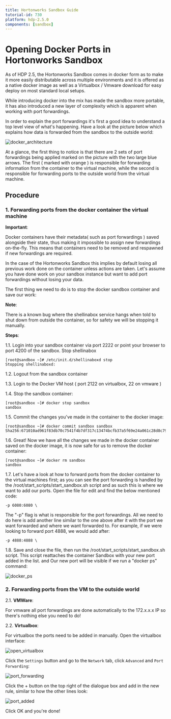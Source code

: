 ```yaml
---
title: Hortonworks Sandbox Guide
tutorial-id: 730
platform: hdp-2.5.0
components: [sandbox]
---
```


# Opening Docker Ports in Hortonworks Sandbox

As of HDP 2.5, the Hortonworks Sandbox comes in docker form as to make it more easily distributable across multiple environments and it is offered as a native docker image as well as a Virtualbox / Vmware download for easy deploy on most standard local setups.

While introducing docker into the mix has made the sandbox more portable, it has also introduced a new layer of complexity which is apparent when working with port forwardings.

In order to explain the port forwardings it's first a good idea to understand a top level view of what's happening. Have a look at the picture below which explains how data is forwarded from the sandbox to the outside world:

![docker_architecture]({{page.path}}/assets-guide/docker_architecture.png)

At a glance, the first thing to notice is that there are 2 sets of port forwardings being applied marked on the picture with the two large blue arrows.
The first ( marked with orange ) is responsible for forwarding information from the container to the virtual machine, while the second is responsible for forwarding ports to the outside world from the virtual machine.

## Procedure

### 1. Forwarding ports from the docker container the virtual machine

**Important**:

Docker containers have their metadata( such as port forwardings ) saved alongside their state, thus making it impossible to assign new forwardings on-the-fly. This means that containers need to be removed and respawned if new forwardings are required.

In the case of the Hortonworks Sandbox this implies by default losing all previous work done on the container unless actions are taken. Let's assume you have done work on your sandbox instance but want to add port forwardings without losing your data.

The first thing we need to do is to stop the docker sandbox container and save our work:

**Note**:

There is a known bug where the shellinabox service hangs when told to shut down from outside the container, so for safety we will be stopping it manually.

**Steps**:

1.1\. Login into your sandbox container via port 2222 or point your browser to port 4200 of the sandbox.
Stop shellinabox

~~~
[root@sandbox ~]# /etc/init.d/shellinaboxd stop
Stopping shellinaboxd:
~~~

1.2\. Logout from the sandbox container

1.3\. Login to the Docker VM host ( port 2122 on virtualbox, 22 on vmware )

1.4\. Stop the sandbox container:

~~~
[root@sandbox ~]# docker stop sandbox
sandbox
~~~

1.5\. Commit the changes you've made in the container to the docker image:

~~~
[root@sandbox ~]# docker commit sandbox sandbox
Sha256:671010ad961f83db70c7541f4b7df317c13474bcfb37a5f69e24a061c28d8c79
~~~

1.6\. Great! Now we have all the changes we made in the docker container saved on the docker image, it is now safe for us to remove the docker container:

~~~
[root@sandbox ~]# docker rm sandbox
sandbox
~~~

1.7\. Let's have a look at how to forward ports from the docker container to the virtual machines first; as you can see the port forwarding is handled by the /root/start_scripts/start_sandbox.sh script and as such this is where we want to add our ports. Open the file for edit and find the below mentioned code:

~~~
-p 6080:6080 \
~~~

The "-p" flag is what is responsible for the port forwardings. All we need to do here is add another line similar to the one above after it with the port we want forwarded and where we want forwarded to. For example, if we were looking to forward port 4888, we would add after:

~~~
-p 4888:4888 \
~~~

1.8\. Save and close the file, then run the /root/start_scripts/start_sandbox.sh script. This script reattaches the container Sandbox with your new port added in the list. and Our new port will be visible if we run a "docker ps" command:

![docker_ps]({{page.path}}/assets-guide/docker_ps.png)

### 2. Forwarding ports from the VM to the outside world

2.1\. **VMWare**:

For vmware all port forwardings are done automatically to the 172.x.x.x IP so there's nothing else you need to do!

2.2\. **Virtualbox**:

For virtualbox the ports need to be added in manually. Open the virtualbox interface:

![open_virtualbox]({{page.path}}/assets-guide/open_virtualbox.png)

Click the `Settings` button and go to the `Network` tab, click `Advanced` and `Port Forwarding`:

![port_forwarding]({{page.path}}/assets-guide/port_forwarding.png)

Click the + button on the top right of the dialogue box and add in the new rule, similar to how the other lines look:

![port_added]({{page.path}}/assets-guide/port_added.png)

Click OK and you're done!
